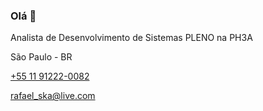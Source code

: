 ### Olá 👋


<div class="informacoes">
  <p class="pessoal">Analista de Desenvolvimento de Sistemas PLENO na PH3A</p>
  <P class="local">São Paulo - BR</P>
  <p class="telefone"><a href="https://wa.me/11912220082" target="_blank">+55 11 91222-0082</a></p>
  <p class="email"><a href="mailto:rafael_ska@live.com">rafael_ska@live.com</a></p>
</div>
<!--
**RafaelSka/RafaelSka** is a ✨ _special_ ✨ repository because its `README.md` (this file) appears on your GitHub profile.

Here are some ideas to get you started:

- 🔭 I’m currently working on ...
- 🌱 I’m currently learning ...
- 👯 I’m looking to collaborate on ...
- 🤔 I’m looking for help with ...
- 💬 Ask me about ...
- 📫 How to reach me: ...
- 😄 Pronouns: ...
- ⚡ Fun fact: ...
-->

